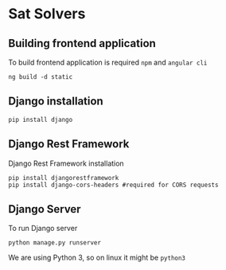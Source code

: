 # Sat Solvers

## Building frontend application

To build frontend application is required `npm` and `angular cli`

```
ng build -d static
```

## Django installation

```
pip install django
```

## Django Rest Framework

Django Rest Framework installation 
```
pip install djangorestframework
pip install django-cors-headers #required for CORS requests
```

## Django Server

To run Django server
```
python manage.py runserver
```

We are using Python 3, so on linux it might be `python3`